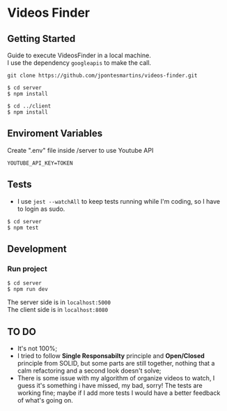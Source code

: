 Videos Finder
===

## Getting Started

Guide to execute VideosFinder in a local machine.  
I use the dependency ```googleapis``` to make the call.  

```
git clone https://github.com/jpontesmartins/videos-finder.git

$ cd server 
$ npm install

$ cd ../client
$ npm install
```



## Enviroment Variables

Create ".env" file inside /server to use Youtube API 

```
YOUTUBE_API_KEY=TOKEN
```

## Tests

- I use ```jest --watchAll``` to keep tests running while I'm coding, so I have to login as sudo.

```
$ cd server
$ npm test
```

## Development

### Run project

```
$ cd server
$ npm run dev
```

The server side is in ```localhost:5000```  
The client side is in ```localhost:8080```

## TO DO 
- It's not 100%;
- I tried to follow **Single Responsabilty** principle and **Open/Closed** principle from SOLID, but some parts are still together, nothing that a calm refactoring and a second look doesn't solve;
- There is some issue with my algorithm of organize videos to watch, I guess it's something i have missed, my bad, sorry! The tests are working fine; maybe if I add more tests I would have a better feedback of what's going on.

